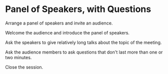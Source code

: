 # Panel of Speakers, with Questions

Arrange a panel of speakers and invite an audience.

Welcome the audience and introduce the panel of speakers.

Ask the speakers to give relatively long talks about the topic of the meeting.

Ask the audience members to ask questions that don't last more than one or two minutes.

Close the session.
